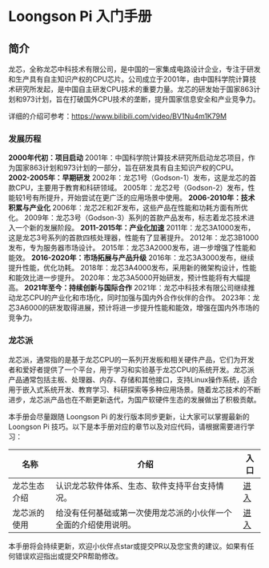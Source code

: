 # Loongson Pi 入门手册

## 简介

龙芯，全称龙芯中科技术有限公司，是中国的一家集成电路设计企业，专注于研发和生产具有自主知识产权的CPU芯片。公司成立于2001年，由中国科学院计算技术研究所发起，是中国自主研发CPU技术的重要力量。龙芯的研发始于国家863计划和973计划，旨在打破国外CPU技术的垄断，提升国家信息安全和产业竞争力。

详细的介绍可参考：https://www.bilibili.com/video/BV1Nu4m1K79M



### 发展历程

**2000年代初：项目启动**
2001年：中国科学院计算技术研究所启动龙芯项目，作为国家863计划和973计划的一部分，旨在研发具有自主知识产权的CPU。
**2002-2005年：早期研发**
2002年：龙芯1号（Godson-1）发布，这是龙芯的首款CPU，主要用于教育和科研领域。
2005年：龙芯2号（Godson-2）发布，性能较1号有所提升，开始尝试在更广泛的应用场景中使用。
**2006-2010年：技术积累与产业化**
2006年：龙芯2E和2F发布，这些产品在性能和功耗方面有所优化。
2009年：龙芯3号（Godson-3）系列的首款产品发布，标志着龙芯技术进入一个新的发展阶段。
**2011-2015年：产业化加速**
2011年：龙芯3A1000发布，这是龙芯3号系列的首款四核处理器，性能有了显著提升。
2012年：龙芯3B1000发布，专为服务器市场设计。
2015年：龙芯3A2000发布，进一步增强了性能和能效。
**2016-2020年：市场拓展与产品升级**
2016年：龙芯3A3000发布，继续提升性能，优化功耗。
2018年：龙芯3A4000发布，采用新的微架构设计，性能和能效比进一步提升。
2020年：龙芯3A5000开始研发，预计性能将有大幅提高。
**2021年至今：持续创新与国际合作**
2021年：龙芯中科技术有限公司继续推动龙芯CPU的产业化和市场化，同时加强与国内外合作伙伴的合作。
2023年：龙芯3A6000的研发取得进展，预计将进一步提升性能和能效，增强在国内外市场的竞争力。



### 龙芯派

龙芯派，通常指的是基于龙芯CPU的一系列开发板和相关硬件产品，它们为开发者和爱好者提供了一个平台，用于学习和实验基于龙芯CPU的系统开发。龙芯派产品通常包括主板、处理器、内存、存储和其他接口，支持Linux操作系统，适合用于嵌入式系统开发、教育学习、科研探索等多种应用场景。随着龙芯技术的不断进步，龙芯派产品也在不断更新迭代，为国产软硬件生态的发展做出了积极贡献。



本手册会尽量跟随 Loongson Pi 的发行版本同步更新，让大家可以掌握最新的 Loongson Pi 技巧。以下是本手册对应的章节以及对应代码，请根据需要进行学习：

| 名称         | 介绍                                                         | 入口                          |
| ------------ | ------------------------------------------------------------ | ----------------------------- |
| 龙芯生态介绍 | 认识龙芯软件体系、生态、软件支持平台支持情况。               | [进入](docs/00.Introduce.md)  |
| 龙芯派的使用 | 给没有任何基础或第一次使用龙芯派的小伙伴一个全面的介绍使用说明。 | [进入](docs/01.Quickstart.md) |



本手册将会持续更新，欢迎小伙伴点star或提交PR以及您宝贵的建议。如果有任何错误欢迎指出或提交PR帮助修改。